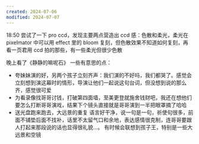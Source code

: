 ```yaml
---
created: 2024-07-06
modified: 2024-07-07
---
```

18:50
尝试了一下 pro ccd，发现主要两点营造出 ccd 感：色散和柔光，柔光在 pixelmator 中可以用 effect 里的 bloom 复刻，但色散效果不知道如何复刻，再看一页君用 ccd 拍的那些，有一些柔光但很少色散

晚上看了《静静的嘛呢石》
一些有意思的点：
+ 夸妹妹演的好，另两个孩子立刻齐声：我们演的不好吗，我们都哭了。感觉会立刻想到演这幕时的情形，导演让他们一起说这句台词，但没想到说的那么齐，感觉很可爱
+ 为看录像找哥哥讨钱，打破第四面墙，至美更登就施舍钱财吧，我还在想他们要怎么打断哥哥演戏，结果下个镜头直接就是哥哥演到一半把眼罩摘了哈哈
+ 送光盘跑来跑去，大远景的重复
语言好干净，说一句是一句，祈使句很多，前面不铺垫后面不找补，话里不太留气口和余地，表达感情很克制，连哥哥要跟人打起来那段说的话也显得很礼貌...。
有时候会联想到孩子王，特别是一些大远景和空镜